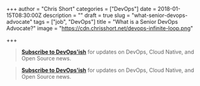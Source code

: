 +++
author = "Chris Short"
categories = ["DevOps"]
date = 2018-01-15T08:30:00Z
description = ""
draft = true
slug = "what-senior-devops-advocate"
tags = ["job", "DevOps"]
title = "What is a Senior DevOps Advocate?"
image = "https://cdn.chrisshort.net/devops-infinite-loop.png"

+++


> [**Subscribe to DevOps'ish**](/newsletter/) for updates on DevOps, Cloud Native, and Open Source news.

<!-- chrisshort.net Responsive -->
<script async src="//pagead2.googlesyndication.com/pagead/js/adsbygoogle.js"></script>
<ins class="adsbygoogle"
     style="display:block"
     data-ad-client="ca-pub-8972983586873269"
     data-ad-slot="1297095894"
     data-ad-format="auto"></ins>
<script>
   (adsbygoogle = window.adsbygoogle || []).push({});
</script>


> [**Subscribe to DevOps'ish**](/newsletter/) for updates on DevOps, Cloud Native, and Open Source news.
